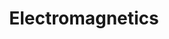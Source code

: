 ---
title: Electromagnetics
crosslinks:
- TargetedEnergyWeapons
- phoneaddiction
- EMRnorway
- emfeffects
- CBDoil
- materials
- groupstalking
- Norway
---